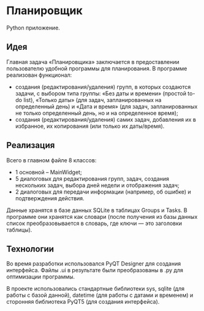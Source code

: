 # Планировщик
Python приложение.
## Идея
Главная задача «Планировщика» заключается в предоставлении пользователю удобной программы для планирования. В программе реализован функционал:
- создания (редактирования/удаления) групп, в которых создаются задачи, с выбором типа группы: «Без даты и времени» (простой to-do list), «Только даты» (для задач, запланированных на определенный день) и «Дата и время» (для задач, запланированных не только определенный день, но и на определенное время); 
- создания (редактирования/удаления) самих задач, добавления их в избранное, их копирования (или только их даты/время).
## Реализация
Всего в главном файле 8 классов: 
-  1 основной – MainWidget;
- 5 диалоговых для редактирования групп, задач, создания нескольких задач, выбора дней недели и отображения задач;
- 2 диалоговых для передачи информации (например, об ошибке) и подтверждения действия.

Данные хранятся в базе данных SQLite в таблицах Groups и Tasks. В программе они хранятся как словари (после получения из базы данных список преобразовывается в словарь, где ключи — это заголовки таблицы).
## Технологии
Во время разработки использовался PyQT Designer для создания интерфейса. Файлы .ui в результате были преобразованы в .py для оптимизации программы.

В проекте использовались стандартные библиотеки sys, sqlite (для работы с базой данной), datetime (для работы с датами и временем) и сторонняя библиотека PyQT5 (для создания интерфейса).
